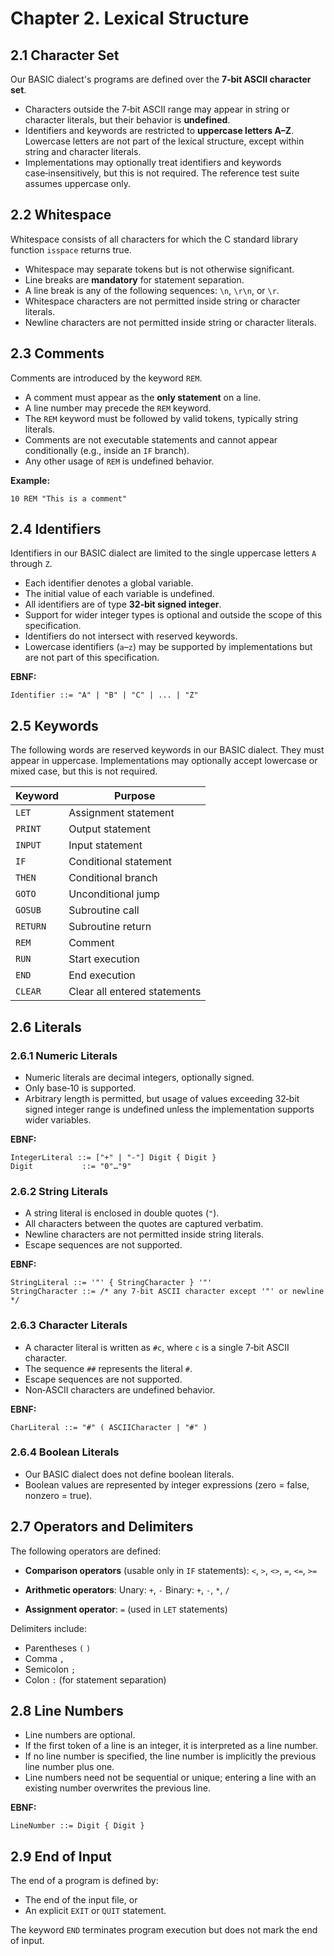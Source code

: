 # Chapter 2. Lexical Structure

## 2.1 Character Set
Our BASIC dialect's programs are defined over the **7‑bit ASCII character set**.
- Characters outside the 7‑bit ASCII range may appear in string or character literals, but their behavior is **undefined**.
- Identifiers and keywords are restricted to **uppercase letters A–Z**. Lowercase letters are not part of the lexical structure, except within string and character literals.
- Implementations may optionally treat identifiers and keywords case‑insensitively, but this is not required. The reference test suite assumes uppercase only.

## 2.2 Whitespace
Whitespace consists of all characters for which the C standard library function `isspace` returns true.
- Whitespace may separate tokens but is not otherwise significant.
- Line breaks are **mandatory** for statement separation.
- A line break is any of the following sequences: `\n`, `\r\n`, or `\r`.
- Whitespace characters are not permitted inside string or character literals.
- Newline characters are not permitted inside string or character literals.

## 2.3 Comments
Comments are introduced by the keyword `REM`.
- A comment must appear as the **only statement** on a line.
- A line number may precede the `REM` keyword.
- The `REM` keyword must be followed by valid tokens, typically string literals.
- Comments are not executable statements and cannot appear conditionally (e.g., inside an `IF` branch).
- Any other usage of `REM` is undefined behavior.

**Example:**
```
10 REM "This is a comment"
```

## 2.4 Identifiers
Identifiers in our BASIC dialect are limited to the single uppercase letters `A` through `Z`.
- Each identifier denotes a global variable.
- The initial value of each variable is undefined.
- All identifiers are of type **32‑bit signed integer**.
- Support for wider integer types is optional and outside the scope of this specification.
- Identifiers do not intersect with reserved keywords.
- Lowercase identifiers (`a`–`z`) may be supported by implementations but are not part of this specification.

**EBNF:**
```
Identifier ::= "A" | "B" | "C" | ... | "Z"
```

## 2.5 Keywords
The following words are reserved keywords in our BASIC dialect. They must appear in uppercase. Implementations may optionally accept lowercase or mixed case, but this is not required.

| Keyword  | Purpose                      |
| -------- | ---------------------------- |
| `LET`    | Assignment statement         |
| `PRINT`  | Output statement             |
| `INPUT`  | Input statement              |
| `IF`     | Conditional statement        |
| `THEN`   | Conditional branch           |
| `GOTO`   | Unconditional jump           |
| `GOSUB`  | Subroutine call              |
| `RETURN` | Subroutine return            |
| `REM`    | Comment                      |
| `RUN`    | Start execution              |
| `END`    | End execution                |
| `CLEAR`  | Clear all entered statements |

## 2.6 Literals

### 2.6.1 Numeric Literals
- Numeric literals are decimal integers, optionally signed.
- Only base‑10 is supported.
- Arbitrary length is permitted, but usage of values exceeding 32‑bit signed integer range is undefined unless the implementation supports wider variables.

**EBNF:**
```
IntegerLiteral ::= ["+" | "-"] Digit { Digit }
Digit           ::= "0"…"9"
```

### 2.6.2 String Literals
- A string literal is enclosed in double quotes (`"`).
- All characters between the quotes are captured verbatim.
- Newline characters are not permitted inside string literals.
- Escape sequences are not supported.

**EBNF:**
```
StringLiteral ::= '"' { StringCharacter } '"'
StringCharacter ::= /* any 7-bit ASCII character except '"' or newline */
```

### 2.6.3 Character Literals
- A character literal is written as `#c`, where `c` is a single 7‑bit ASCII character.
- The sequence `##` represents the literal `#`.
- Escape sequences are not supported.
- Non‑ASCII characters are undefined behavior.

**EBNF:**
```
CharLiteral ::= "#" ( ASCIICharacter | "#" )
```

### 2.6.4 Boolean Literals
- Our BASIC dialect does not define boolean literals.  
- Boolean values are represented by integer expressions (zero = false, nonzero = true).

## 2.7 Operators and Delimiters
The following operators are defined:

- **Comparison operators** (usable only in `IF` statements):
  `<`, `>`, `<>`, `=`, `<=`, `>=`

- **Arithmetic operators**:
  Unary: `+`, `-`
  Binary: `+`, `-`, `*`, `/`

- **Assignment operator**:
  `=` (used in `LET` statements)

Delimiters include:
- Parentheses `(` `)`
- Comma `,`
- Semicolon `;`
- Colon `:` (for statement separation)

## 2.8 Line Numbers
- Line numbers are optional.
- If the first token of a line is an integer, it is interpreted as a line number.
- If no line number is specified, the line number is implicitly the previous line number plus one.
- Line numbers need not be sequential or unique; entering a line with an existing number overwrites the previous line.

**EBNF:**
```
LineNumber ::= Digit { Digit }
```

## 2.9 End of Input
The end of a program is defined by:
- The end of the input file, or
- An explicit `EXIT` or `QUIT` statement.

The keyword `END` terminates program execution but does not mark the end of input.
